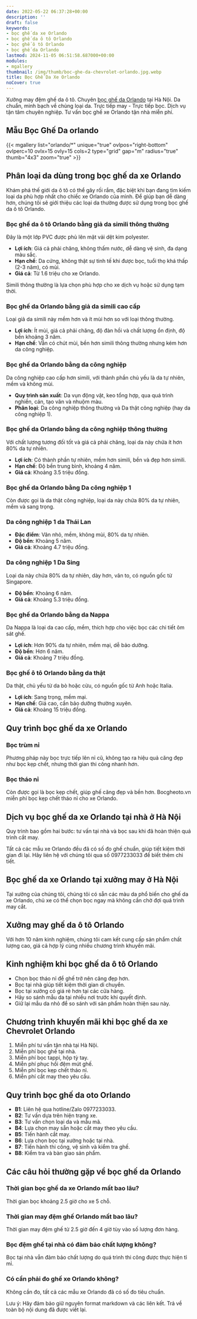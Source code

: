 ```yaml
---
date: 2022-05-22 06:37:28+00:00
description: ''
draft: false
keywords:
- bọc ghế da xe Orlando
- bọc ghế da ô tô Orlando
- bọc ghế ô tô Orlando
- bọc ghế da Orlando
lastmod: 2024-11-05 06:51:58.687000+00:00
modules:
- mgallery
thumbnail: /img/thumb/boc-ghe-da-chevrolet-orlando.jpg.webp
title: Bọc Ghế Da Xe Orlando
noCover: true
---
```


Xưởng may đệm ghế da ô tô. Chuyên [bọc ghế da Orlando](https://bocgheoto.vn/chvrolet/boc-ghe-da-xe-orlando.html/) tại Hà Nội. Da chuẩn, minh bạch về chủng loại da. Trực tiếp may - Trực tiếp bọc. Dịch vụ tận tâm chuyên nghiệp. Tư vấn bọc ghế xe Orlando tận nhà miễn phí.
## Mẫu Bọc Ghế Da orlando
{{< mgallery list="orlando/*" unique="true" ovlpos="right-bottom" ovlperc=10 ovlx=15 ovly=15 cols=2 type="grid" gap="m" radius="true" thumb="4x3" zoom="true" >}}

## Phân loại da dùng trong bọc ghế da xe Orlando
Khám phá thế giới da ô tô có thể gây rối rắm, đặc biệt khi bạn đang tìm kiếm loại da phù hợp nhất cho chiếc xe Orlando của mình. Để giúp bạn dễ dàng hơn, chúng tôi sẽ giới thiệu các loại da thường được sử dụng trong bọc ghế da ô tô Orlando.

### Bọc ghế da ô tô Orlando bằng giả da simili thông thường
Đây là một lớp PVC được phủ lên mặt vải dệt kim polyester.

- **Lợi ích**: Giá cả phải chăng, không thấm nước, dễ dàng vệ sinh, đa dạng màu sắc.
- **Hạn chế**: Da cứng, không thật sự tinh tế khi được bọc, tuổi thọ khá thấp (2-3 năm), có mùi.
- **Giá cả**: Từ 1.6 triệu cho xe Orlando.

Simili thông thường là lựa chọn phù hợp cho xe dịch vụ hoặc sử dụng tạm thời.

### Bọc ghế da Orlando bằng giả da simili cao cấp
Loại giả da simili này mềm hơn và ít mùi hơn so với loại thông thường.

- **Lợi ích**: Ít mùi, giá cả phải chăng, độ đàn hồi và chất lượng ổn định, độ bền khoảng 3 năm.
- **Hạn chế**: Vẫn có chút mùi, bền hơn simili thông thường nhưng kém hơn da công nghiệp.

### Bọc ghế da Orlando bằng da công nghiệp
Da công nghiệp cao cấp hơn simili, với thành phần chủ yếu là da tự nhiên, mềm và không mùi.

- **Quy trình sản xuất**: Da vụn động vật, keo tổng hợp, qua quá trình nghiền, cán, tạo vân và nhuộm màu.
- **Phân loại**: Da công nghiệp thông thường và Da thật công nghiệp (hay da công nghiệp 1).

### Bọc ghế da Orlando bằng da công nghiệp thông thường
Với chất lượng tương đối tốt và giá cả phải chăng, loại da này chứa ít hơn 80% da tự nhiên.

- **Lợi ích**: Có thành phần tự nhiên, mềm hơn simili, bền và đẹp hơn simili.
- **Hạn chế**: Độ bền trung bình, khoảng 4 năm.
- **Giá cả**: Khoảng 3.5 triệu đồng.

### Bọc ghế da Orlando bằng Da công nghiệp 1
Còn được gọi là da thật công nghiệp, loại da này chứa 80% da tự nhiên, mềm và sang trọng.

### Da công nghiệp 1 da Thái Lan
- **Đặc điểm**: Vân nhỏ, mềm, không mùi, 80% da tự nhiên.
- **Độ bền**: Khoảng 5 năm.
- **Giá cả**: Khoảng 4.7 triệu đồng.

### Da công nghiệp 1 Da Sing
Loại da này chứa 80% da tự nhiên, dày hơn, vân to, có nguồn gốc từ Singapore.

- **Độ bền**: Khoảng 6 năm.
- **Giá cả**: Khoảng 5.3 triệu đồng.

### Bọc ghế da Orlando bằng da Nappa
Da Nappa là loại da cao cấp, mềm, thích hợp cho việc bọc các chi tiết ôm sát ghế.

- **Lợi ích**: Hơn 90% da tự nhiên, mềm mại, dễ bảo dưỡng.
- **Độ bền**: Hơn 6 năm.
- **Giá cả**: Khoảng 7 triệu đồng.

### Bọc ghế ô tô Orlando bằng da thật
Da thật, chủ yếu từ da bò hoặc cừu, có nguồn gốc từ Anh hoặc Italia.

- **Lợi ích**: Sang trọng, mềm mại.
- **Hạn chế**: Giá cao, cần bảo dưỡng thường xuyên.
- **Giá cả**: Khoảng 15 triệu đồng.

## Quy trình bọc ghế da xe Orlando

### Bọc trùm nỉ
Phương pháp này bọc trực tiếp lên nỉ cũ, không tạo ra hiệu quả căng đẹp như bọc kẹp chết, nhưng thời gian thi công nhanh hơn.

### Bọc tháo nỉ
Còn được gọi là bọc kẹp chết, giúp ghế căng đẹp và bền hơn. Bocgheoto.vn miễn phí bọc kẹp chết tháo nỉ cho xe Orlando.

## Dịch vụ bọc ghế da xe Orlando tại nhà ở Hà Nội
Quy trình bao gồm hai bước: tư vấn tại nhà và bọc sau khi đã hoàn thiện quá trình cắt may.

Tất cả các mẫu xe Orlando đều đã có số đo ghế chuẩn, giúp tiết kiệm thời gian đi lại. Hãy liên hệ với chúng tôi qua số 0977233033 để biết thêm chi tiết.

## Bọc ghế da xe Orlando tại xưởng may ở Hà Nội
Tại xưởng của chúng tôi, chúng tôi có sẵn các màu da phổ biến cho ghế da xe Orlando, chủ xe có thể chọn bọc ngay mà không cần chờ đợi quá trình may cắt.

## Xưởng may ghế da ô tô Orlando
Với hơn 10 năm kinh nghiệm, chúng tôi cam kết cung cấp sản phẩm chất lượng cao, giá cả hợp lý cùng nhiều chương trình khuyến mãi.

## Kinh nghiệm khi bọc ghế da ô tô Orlando
- Chọn bọc tháo nỉ để ghế trở nên căng đẹp hơn.
- Bọc tại nhà giúp tiết kiệm thời gian di chuyển.
- Bọc tại xưởng có giá rẻ hơn tại các cửa hàng.
- Hãy so sánh mẫu da tại nhiều nơi trước khi quyết định.
- Giữ lại mẫu da nhỏ để so sánh với sản phẩm hoàn thiện sau này.

## Chương trình khuyến mãi khi bọc ghế da xe Chevrolet Orlando
1. Miễn phí tư vấn tận nhà tại Hà Nội.
2. Miễn phí bọc ghế tại nhà.
3. Miễn phí bọc tappi, hộp tỳ tay.
4. Miễn phí phục hồi đệm mút ghế.
5. Miễn phí bọc kẹp chết tháo nỉ.
6. Miễn phí cắt may theo yêu cầu.

## Quy trình bọc ghế da oto Orlando
- **B1**: Liên hệ qua hotline/Zalo 0977233033.
- **B2**: Tư vấn dựa trên hiện trạng xe.
- **B3**: Tư vấn chọn loại da và mẫu mã.
- **B4**: Lựa chọn may sẵn hoặc cắt may theo yêu cầu.
- **B5**: Tiến hành cắt may.
- **B6**: Lựa chọn bọc tại xưởng hoặc tại nhà.
- **B7**: Tiến hành thi công, vệ sinh và kiểm tra ghế.
- **B8**: Kiểm tra và bàn giao sản phẩm.

## Các câu hỏi thường gặp về bọc ghế da Orlando

### Thời gian bọc ghế da xe Orlando mất bao lâu?
Thời gian bọc khoảng 2.5 giờ cho xe 5 chỗ.

### Thời gian may đệm ghế Orlando mất bao lâu?
Thời gian may đệm ghế từ 2.5 giờ đến 4 giờ tùy vào số lượng đơn hàng.

### Bọc đệm ghế tại nhà có đảm bảo chất lượng không?
Bọc tại nhà vẫn đảm bảo chất lượng do quá trình thi công được thực hiện tỉ mỉ.

### Có cần phải đo ghế xe Orlando không?
Không cần đo, tất cả các mẫu xe Orlando đã có số đo tiêu chuẩn.

Lưu ý: Hãy đảm bảo giữ nguyên format markdown và các liên kết. Trả về toàn bộ nội dung đã được viết lại.